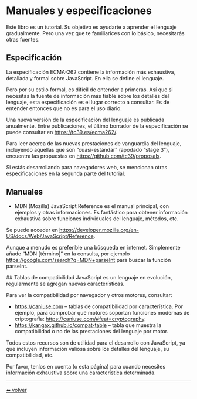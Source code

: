 # Manuales y especificaciones
Este libro es un tutorial. Su objetivo es ayudarte a aprender el lenguaje gradualmente. Pero una vez que te familiarices con lo básico, necesitarás otras fuentes.

## Especificación
La especificación ECMA-262 contiene la información más exhaustiva, detallada y formal sobre JavaScript. En ella se define el lenguaje.

Pero por su estilo formal, es difícil de entender a primeras. Así que si necesitas la fuente de información más fiable sobre los detalles del lenguaje, esta especificación es el lugar correcto a consultar. Es de entender entonces que no es para el uso diario.

Una nueva versión de la especificación del lenguaje es publicada anualmente. Entre publicaciones, el último borrador de la especificación se puede consultar en https://tc39.es/ecma262/.

Para leer acerca de las nuevas prestaciones de vanguardia del lenguaje, incluyendo aquellas que son “cuasi-estándar” (apodado “stage 3”), encuentra las propuestas en https://github.com/tc39/proposals.

Si estás desarrollando para navegadores web, se mencionan otras especificaciones en la segunda parte del tutorial.

## Manuales

* MDN (Mozilla) JavaScript Reference es el manual principal, con ejemplos y otras informaciones. Es fantástico para obtener información exhaustiva sobre funciones individuales del lenguaje, métodos, etc.

Se puede acceder en https://developer.mozilla.org/en-US/docs/Web/JavaScript/Reference.

Aunque a menudo es preferible una búsqueda en internet. Simplemente añade “MDN [término]” en la consulta, por ejemplo https://google.com/search?q=MDN+parseInt para buscar la función parseInt.

## Tablas de compatibilidad
JavaScript es un lenguaje en evolución, regularmente se agregan nuevas características.

Para ver la compatibilidad por navegador y otros motores, consultar:

* https://caniuse.com – tablas de compatibilidad por característica. Por ejemplo, para comprobar qué motores soportan funciones modernas de criptografía: https://caniuse.com/#feat=cryptography.
* https://kangax.github.io/compat-table – tabla que muestra la compatibilidad o no de las prestaciones del lenguaje por motor.

Todos estos recursos son de utilidad para el desarrollo con JavaScript, ya que incluyen información valiosa sobre los detalles del lenguaje, su compatibilidad, etc.

Por favor, tenlos en cuenta (o esta página) para cuando necesites información exhaustiva sobre una característica determinada.

---
[⬅️ volver](https://github.com/VictorHugoAguilar/javascript-interview-questions-explained/tree/main/theory/getting-started/readme.md)
